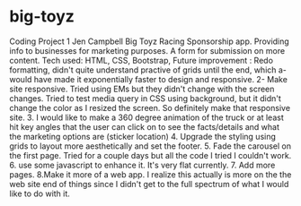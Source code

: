 # big-toyz
Coding Project 1
Jen Campbell
Big Toyz Racing Sponsorship app. Providing info to businesses for marketing purposes. A form for submission on more content. 
Tech used: HTML, CSS, Bootstrap,
Future improvement : Redo formatting, didn't quite understand practive of grids until the end, which a-would have made it exponentially faster to design and responsive. 2- Make site responsive. Tried using EMs but they didn't change with the screen changes. Tried to test media query in CSS using background, but it didn't change the color as I resized the screen. So definitely make that responsive site. 3. I would like to make a 360 degree animation of the truck or at least hit key angles that the user can click on to see the facts/details and what the marketing options are (sticker location) 4. Upgrade the styling using grids to layout more aesthetically and set the footer. 5. Fade the carousel on the first page. Tried for a couple days but all the code I tried I couldn't work. 6. use some javascript to enhance it. It's very flat currently. 7. Add more pages. 8.Make it more of a web app. I realize this actually is more on the the web site end of things since I didn't get to the full spectrum of what I would like to do with it. 
